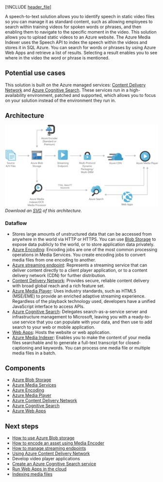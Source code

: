 [!INCLUDE [header_file](../../../includes/sol-idea-header.md)]

A speech-to-text solution allows you to identify speech in static video files so you can manage it as standard content, such as allowing employees to search within training videos for spoken words or phrases, and then enabling them to navigate to the specific moment in the video. This solution allows you to upload static videos to an Azure website. The Azure Media Indexer uses the Speech API to index the speech within the videos and stores it in SQL Azure. You can search for words or phrases by using Azure Web Apps and retrieve a list of results. Selecting a result enables you to see where in the video the word or phrase is mentioned.

## Potential use cases

This solution is built on the Azure managed services: [Content Delivery Network](https://azure.microsoft.com/services/cdn) and [Azure Cognitive Search](https://azure.microsoft.com/services/search). These services run in a high-availability environment, patched and supported, which allows you to focus on your solution instead of the environment they run in.

## Architecture

![Architecture diagram shows the flow from the source through Azure blob storage and live encoder to the streaming endpoint.](../media/digital-media-speech-text.png)
*Download an [SVG](../media/digital-media-speech-text.svg) of this architecture.*

### Dataflow

* Stores large amounts of unstructured data that can be accessed from anywhere in the world via HTTP or HTTPS. You can use [Blob Storage](https://azure.microsoft.com/services/storage/blobs) to expose data publicly to the world, or to store application data privately.
* [Azure Encoding](https://azure.microsoft.com/services/media-services/encoding): Encoding jobs are one of the most common processing operations in Media Services. You create encoding jobs to convert media files from one encoding to another.
* [Azure streaming endpoint](https://azure.microsoft.com/services/media-services/live-on-demand): Represents a streaming service that can deliver content directly to a client player application, or to a content delivery network (CDN) for further distribution.
* [Content Delivery Network](https://azure.microsoft.com/services/cdn): Provides secure, reliable content delivery with broad global reach and a rich feature set.
* [Azure Media Player](https://azure.microsoft.com/services/media-services/media-player): Uses industry standards, such as HTML5 (MSE/EME) to provide an enriched adaptive streaming experience. Regardless of the playback technology used, developers have a unified JavaScript interface to access APIs.
* [Azure Cognitive Search](https://azure.microsoft.com/services/search): Delegates search-as-a-service server and infrastructure management to Microsoft, leaving you with a ready-to-use service that you can populate with your data, and then use to add search to your web or mobile application.
* [Web Apps](https://azure.microsoft.com/services/app-service/web): Hosts the website or web application.
* [Azure Media Indexer](https://azure.microsoft.com/services/media-services/media-indexer): Enables you to make the content of your media files searchable and to generate a full-text transcript for closed-captioning and keywords. You can process one media file or multiple media files in a batch.

## Components

* [Azure Blob Storage](https://azure.microsoft.com/services/storage/blobs)
* [Azure Media Services](https://azure.microsoft.com/services/media-services)
* [Azure Encoding](https://azure.microsoft.com/services/media-services/encoding)
* [Azure Media Player](https://azure.microsoft.com/services/media-services/media-player)
* [Azure Content Delivery Network](https://azure.microsoft.com/services/cdn)
* [Azure Cognitive Search](https://azure.microsoft.com/services/search)
* [Azure Web Apps](https://azure.microsoft.com/services/app-service/web)

## Next steps

* [How to use Azure Blob storage](/azure/storage/blobs/storage-blob-dotnet-get-started)
* [How to encode an asset using Media Encoder](/azure/media-services/previous/media-services-dotnet-encode-with-media-encoder-standard)
* [How to manage streaming endpoints](/azure/media-services/previous/media-services-streaming-endpoints-overview)
* [Using Azure Content Delivery Network](/azure/cdn/cdn-create-new-endpoint)
* Develop video player applications
* [Create an Azure Cognitive Search service](/azure/search/search-create-service-portal)
* [Run Web Apps in the cloud](/azure/app-service/overview)
* [Indexing media files](/azure/media-services/previous/media-services-index-content)

